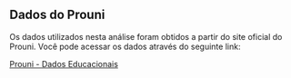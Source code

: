 ## Dados do Prouni

Os dados utilizados nesta análise foram obtidos a partir do site oficial do Prouni. Você pode acessar os dados através do seguinte link:

[Prouni - Dados Educacionais](https://dadosabertos.mec.gov.br/prouni/item/124-bolsas-e-perfil-2020)
